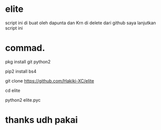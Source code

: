 # elite

script ini di buat oleh dapunta dan Krn di delete dari github saya lanjutkan script ini

# commad.

pkg install git python2

pip2 install bs4

git clone https://github.com/Hakiki-XC/elite

cd elite

python2 elite.pyc


# thanks udh pakai
